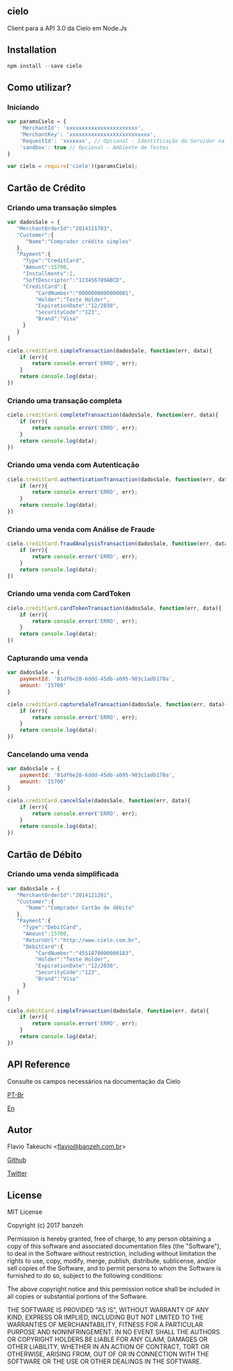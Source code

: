 ## cielo

Client para a API 3.0 da Cielo em Node.Js

## Installation
```js
npm install --save cielo
```

## Como utilizar?

### Iniciando
```js
var paramsCielo = {
    'MerchantId': 'xxxxxxxxxxxxxxxxxxxxxxx',
    'MerchantKey': 'xxxxxxxxxxxxxxxxxxxxxxxxxx',
    'RequestId': 'xxxxxxx', // Opcional - Identificação do Servidor na Cielo
    'sandbox': true // Opcional - Ambiente de Testes
}

var cielo = require('cielo')(paramsCielo);
```

## Cartão de Crédito

### Criando uma transação simples
```js
var dadosSale = {  
   "MerchantOrderId":"2014111703",
   "Customer":{  
      "Name":"Comprador crédito simples"
   },
   "Payment":{  
     "Type":"CreditCard",
     "Amount":15700,
     "Installments":1,
     "SoftDescriptor":"123456789ABCD",
     "CreditCard":{  
         "CardNumber":"0000000000000001",
         "Holder":"Teste Holder",
         "ExpirationDate":"12/2030",
         "SecurityCode":"123",
         "Brand":"Visa"
     }
   }
}

cielo.creditCard.simpleTransaction(dadosSale, function(err, data){
    if (err){
        return console.error('ERRO', err);
    }
    return console.log(data);
})
```

### Criando uma transação completa
```js
cielo.creditCard.completeTransaction(dadosSale, function(err, data){
    if (err){
        return console.error('ERRO', err);
    }
    return console.log(data);
})
```

### Criando uma venda com Autenticação
```js
cielo.creditCard.authenticationTransaction(dadosSale, function(err, data){
    if (err){
        return console.error('ERRO', err);
    }
    return console.log(data);
})
```

### Criando uma venda com Análise de Fraude
```js
cielo.creditCard.fraudAnalysisTransaction(dadosSale, function(err, data){
    if (err){
        return console.error('ERRO', err);
    }
    return console.log(data);
})
```

### Criando uma venda com CardToken
```js
cielo.creditCard.cardTokenTransaction(dadosSale, function(err, data){
    if (err){
        return console.error('ERRO', err);
    }
    return console.log(data);
})
```

### Capturando uma venda
```js
var dadosSale = {
    paymentId: '01df6e28-6ddd-45db-a095-903c1adb170a',
    amount: '15700'
}

cielo.creditCard.captureSaleTransaction(dadosSale, function(err, data){
    if (err){
        return console.error('ERRO', err);
    }
    return console.log(data);
})
```

### Cancelando uma venda
```js
var dadosSale = {
    paymentId: '01df6e28-6ddd-45db-a095-903c1adb170a',
    amount: '15700'
}

cielo.creditCard.cancelSale(dadosSale, function(err, data){
    if (err){
        return console.error('ERRO', err);
    }
    return console.log(data);
})
```

## Cartão de Débito

### Criando uma venda simplificada
```js
var dadosSale = {  
   "MerchantOrderId":"2014121201",
   "Customer":{  
      "Name":"Comprador Cartão de débito"
   },
   "Payment":{  
     "Type":"DebitCard",
     "Amount":15700,
     "ReturnUrl":"http://www.cielo.com.br",
     "DebitCard":{  
         "CardNumber":"4551870000000183",
         "Holder":"Teste Holder",
         "ExpirationDate":"12/2030",
         "SecurityCode":"123",
         "Brand":"Visa"
     }
   }
}

cielo.debitCard.simpleTransaction(dadosSale, function(err, data){
    if (err){
        return console.error('ERRO', err);
    }
    return console.log(data);
})
```

## API Reference

Consulte os campos necessários na documentação da Cielo

[PT-Br](http://developercielo.github.io/Webservice-3.0/?shell#integração-api-3.0)

[En](http://developercielo.github.io/Webservice-3.0/english.html#api-integration-3.0)

<!--## Tests

Describe and show how to run the tests with code examples.-->

<!--## Contributors

Let people know how they can dive into the project, include important links to things like issue trackers, irc, twitter accounts if applicable.-->

## Autor

Flavio Takeuchi <[flavio@banzeh.com.br](mailto:flavio@banzeh.com.br)>

[Github](https://github.com/banzeh)

[Twitter](http://twitter.com/banzeh)

## License

MIT License

Copyright (c) 2017 banzeh

Permission is hereby granted, free of charge, to any person obtaining a copy
of this software and associated documentation files (the "Software"), to deal
in the Software without restriction, including without limitation the rights
to use, copy, modify, merge, publish, distribute, sublicense, and/or sell
copies of the Software, and to permit persons to whom the Software is
furnished to do so, subject to the following conditions:

The above copyright notice and this permission notice shall be included in all
copies or substantial portions of the Software.

THE SOFTWARE IS PROVIDED "AS IS", WITHOUT WARRANTY OF ANY KIND, EXPRESS OR
IMPLIED, INCLUDING BUT NOT LIMITED TO THE WARRANTIES OF MERCHANTABILITY,
FITNESS FOR A PARTICULAR PURPOSE AND NONINFRINGEMENT. IN NO EVENT SHALL THE
AUTHORS OR COPYRIGHT HOLDERS BE LIABLE FOR ANY CLAIM, DAMAGES OR OTHER
LIABILITY, WHETHER IN AN ACTION OF CONTRACT, TORT OR OTHERWISE, ARISING FROM,
OUT OF OR IN CONNECTION WITH THE SOFTWARE OR THE USE OR OTHER DEALINGS IN THE
SOFTWARE.
